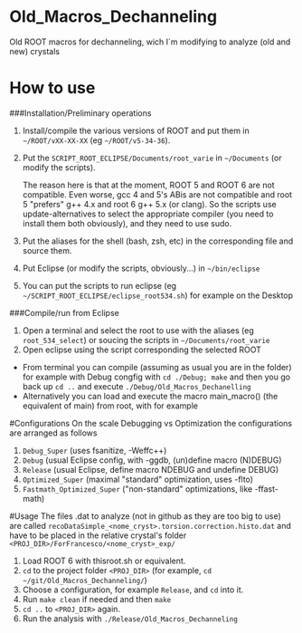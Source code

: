 # Old_Macros_Dechanneling
Old ROOT macros for dechanneling, wich I`m modifying to analyze (old and new) crystals

# How to use
###Installation/Preliminary operations
1. Install/compile the various versions of ROOT and put them in `~/ROOT/vXX-XX-XX` (eg `~/ROOT/v5-34-36`).
2. Put the   `SCRIPT_ROOT_ECLIPSE/Documents/root_varie` in `~/Documents` (or modify the scripts).
   
   The reason here is that at the moment, ROOT 5 and ROOT 6 are not compatible. Even worse, gcc 4 and 5's ABis are not
   compatible and root 5 "prefers" g++ 4.x and root 6 g++ 5.x (or clang). So the scripts use update-alternatives
   to select the appropriate compiler (you need to install them both obviously), and they need to use sudo.
   
3. Put the aliases for the shell (bash, zsh, etc) in the corresponding file and source them.
3. Put Eclipse (or modify the scripts, obviously...) in `~/bin/eclipse`
4. You can put the scripts to run eclipse (eg `~/SCRIPT_ROOT_ECLIPSE/eclipse_root534.sh`) for example on the Desktop

###Compile/run from Eclipse
1. Open a terminal and select the root to use with the aliases (eg `root_534_select`) or soucing the scripts in `~/Documents/root_varie`
2. Open eclipse using the script corresponding the selected ROOT
* From terminal you can compile (assuming as usual you are in the folder) for example with Debug congfig with `cd ./Debug; make` and then you go back up `cd ..` and execute `./Debug/Old_Macros_Dechanelling`
* Alternatively you can load and execute the macro main_macro() (the equivalent of main) from root, with for example

#Configurations
On the scale Debugging vs Optimization the configurations are arranged as follows
1. `Debug_Super` (uses fsanitize, -Weffc++)
2. `Debug` (usual Eclipse config, with -ggdb, (un)define macro (N)DEBUG)
3. `Release` (usual Eclipse, define macro NDEBUG and undefine DEBUG)
4. `Optimized_Super` (maximal "standard" optimization, uses -flto)
5. `Fastmath_Optimized_Super` ("non-standard" optimizations, like -ffast-math)

#Usage
The files .dat to analyze (not in github as they are too big to use) are called `recoDataSimple_<nome_cryst>.torsion.correction.histo.dat` and have to be placed in the relative crystal's folder `<PROJ_DIR>/ForFrancesco/<nome_cryst>_exp/`
1. Load ROOT 6 with thisroot.sh or equivalent.
2. `cd` to the project folder `<PROJ_DIR>` (for example, `cd ~/git/Old_Macros_Dechanneling/`)
3. Choose a configuration, for example `Release`, and `cd` into it.
4. Run `make clean` if needed and then `make`
5. `cd ..` to `<PROJ_DIR>` again.
6. Run the analysis with `./Release/Old_Macros_Dechanneling`
